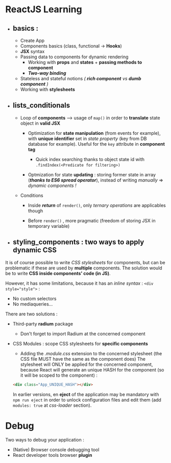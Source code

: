 # ReactJS Learning 
- ## basics :
    - Create App
    - Components basics (class, functional -> **Hooks**)
    - **JSX** syntax
    - Passing data to components for dynamic rendering
        - Working with **props** and **states** + **passing methods to component**
        - ***Two-way binding***
    - Stateless and stateful notions *( **rich component** vs **dumb component** )*
    - Working with **stylesheets**

- ## lists_conditionals

    - Loop of **components** --> usage of ``map()`` in order to **translate** state object in **valid JSX**

        - Optimization for **state manipulation** (from events for example), with **unique identifier** set in *state property* (key from DB database for example).
        Useful for the ``key`` attribute in **component tag**

            - Quick index searching thanks to object state id with ``.findIndex(<Predicate for filtering>)``  

        - Optmization for state **updating** : storing former state in array (***thanks to ES6 spread operator***), instead of writing *manually* => *dynamic components !*

    - Conditions
        - Inside ***return*** of ``render()``, only *ternary operations* are applicables though

        - Before ``render()`` , more pragmatic (freedom of storing JSX in temporary variable)

- ## styling_components : two ways to apply dynamic CSS

It is of course possible to write *CSS stylesheets* for components, but can be problematic if these are used by **multiple** components. The solution would be to write **CSS inside components' code (in JS)**.

However, it has some limitations, because it has an *inline syntax* : ``<div style="style">`` :

- No custom selectors
- No mediaqueries...

There are two solutions :

- Third-party **radium** package
    - Don't forget to import Radium at the concerned component

- CSS Modules : scope CSS stylesheets for **specific components**
    - Adding the *.module.css* extension to the concerned stylesheet (the CSS file MUST have the same as the component does)
    The stylesheet will ONLY be applied for the concerned component, because React will generate an unique HASH for the component (so it will be scoped to the component) :

    ```html
    <div class="App_UNIQUE_HASH"></div>
    ```  

    In earlier versions, en **eject** of the application may be mandatory with ``npm run eject`` in order to unlock configuration files and edit them (add `` modules: true `` at *css-loader* section).

# Debug

Two ways to debug your application :

- (Native) Browser console debugging tool
- React developer tools browser **plugin**